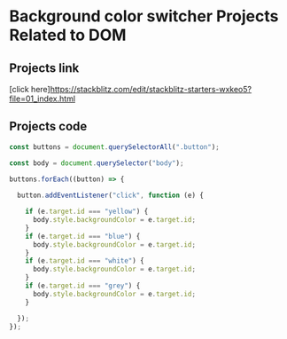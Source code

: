# Background color switcher Projects Related to DOM

## Projects link
[click here]https://stackblitz.com/edit/stackblitz-starters-wxkeo5?file=01_index.html

## Projects code
 
```javascript
const buttons = document.querySelectorAll(".button");

const body = document.querySelector("body");

buttons.forEach((button) => {
  
  button.addEventListener("click", function (e) {

    if (e.target.id === "yellow") {
      body.style.backgroundColor = e.target.id;
    }
    if (e.target.id === "blue") {
      body.style.backgroundColor = e.target.id;
    }
    if (e.target.id === "white") {
      body.style.backgroundColor = e.target.id;
    }
    if (e.target.id === "grey") {
      body.style.backgroundColor = e.target.id;
    }

  });
});
